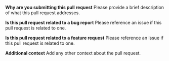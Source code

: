 **Why are you submitting this pull request**
Please provide a brief description of what this pull request addresses.

**Is this pull request related to a bug report**
Please reference an issue if this pull request is related to one.

**Is this pull request related to a feature request**
Please reference an issue if this pull request is related to one.

**Additional context**
Add any other context about the pull request.
